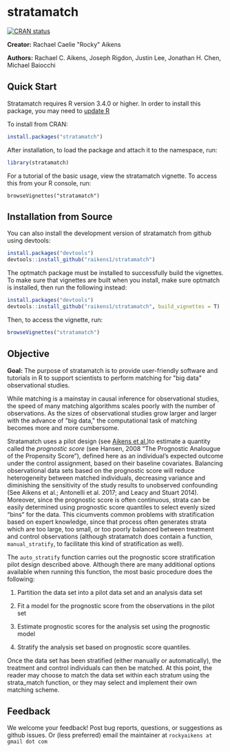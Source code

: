 # stratamatch
<!-- badges: start -->
[![CRAN
status](https://www.r-pkg.org/badges/version/stratamatch)](https://cran.r-project.org/package=stratamatch)
<!-- badges: end -->

**Creator:** Rachael Caelie "Rocky" Aikens

**Authors:** Rachael C. Aikens, Joseph Rigdon, Justin Lee, Jonathan H. Chen, Michael Baiocchi

## Quick Start

Stratamatch requires R version 3.4.0 or higher.  In order to install this package, you may need to [update R](https://www.linkedin.com/pulse/3-methods-update-r-rstudio-windows-mac-woratana-ngarmtrakulchol)

To install from CRAN:

```r
install.packages("stratamatch")
```

After installation, to load the package and attach it to the namespace, run:

```r
library(stratamatch)
```

For a tutorial of the basic usage, view the stratamatch vignette.  To access this from your R console, run:

```
browseVignettes("stratamatch")
```

## Installation from Source

You can also install the development version of stratamatch from github using devtools:

```r
install.packages("devtools")
devtools::install_github("raikens1/stratamatch")
```

The optmatch package must be installed to successfully build the vignettes.  To make sure that vignettes are built when you install, make sure optmatch is installed, then run the following instead:

```r
install.packages("devtools")
devtools::install_github("raikens1/stratamatch", build_vignettes = T)
```

Then, to access the vignette, run:

```r
browseVignettes("stratamatch")
```

## Objective
**Goal:** The purpose of stratamatch is to provide user-friendly software and tutorials in R to support scientists to perform matching for "big data" observational studies. 

While matching is a mainstay in causal inference for observational studies, the speed of many matching algorithms scales poorly with the number of observations.  As the sizes of observational studies grow larger and larger with the advance of "big data," the computational task of matching becomes more and more cumbersome.

Stratamatch uses a pilot design (see [Aikens et al.](https://arxiv.org/abs/1908.09077))to estimate a quantity called the *prognostic score* (see Hansen, 2008 “The Prognostic Analougue of the Propensity Score”), defined here as an individual’s expected outcome under the control assignment, based on their baseline covariates. Balancing observational data sets based on the prognostic score will reduce heterogeneity between matched individuals, decreasing variance and diminishing the sensitivity of the study results to unobserved confounding (See Aikens et al.; Antonelli et al. 2017; and Leacy and Stuart 2014). Moreover, since the prognostic score is often continuous, strata can be easily determined using prognostic score quantiles to select evenly sized “bins” for the data. This cicumvents common problems with stratification based on expert knowledge, since that process often generates strata which are too large, too small, or too poorly balanced between treatment and control observations (although stratamatch does contain a function, `manual_stratify`, to facilitate this kind of stratification as well).

The `auto_stratify` function carries out the prognostic score stratification pilot design described above. Although there are many additional options available when running this function, the most basic procedure does the following:

1. Partition the data set into a pilot data set and an analysis data set

2. Fit a model for the prognostic score from the observations in the pilot set

3. Estimate prognostic scores for the analysis set using the prognostic model

4. Stratify the analysis set based on prognostic score quantiles.

Once the data set has been stratified (either manually or automatically), the treatment and control individuals can then be matched. At this point, the reader may choose to match the data set within each stratum using the strata_match function, or they may select and implement their own matching scheme.

## Feedback
We welcome your feedback! Post bug reports, questions, or suggestions as github issues.  Or (less preferred) email the maintainer at `rockyaikens at gmail dot com`
